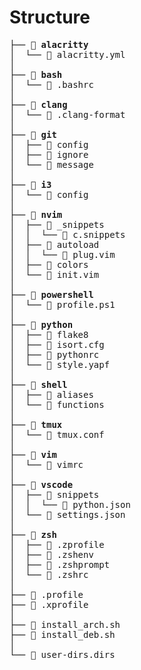 # Structure

<pre>
├──  <b>alacritty</b>
│  └──  alacritty.yml
│
├──  <b>bash</b>
│  └──  .bashrc
│
├──  <b>clang</b>
│  └──  .clang-format
│
├──  <b>git</b>
│  ├──  config
│  ├──  ignore
│  └──  message
│
├──  <b>i3</b>
│  └──  config
│
├──  <b>nvim</b>
│  ├──  _snippets
│  │  └──  c.snippets
│  ├──  autoload
│  │  └──  plug.vim
│  ├──  colors
│  └──  init.vim
│
├──  <b>powershell</b>
│  └──  profile.ps1
│
├──  <b>python</b>
│  ├──  flake8
│  ├──  isort.cfg
│  ├──  pythonrc
│  └──  style.yapf
│
├──  <b>shell</b>
│  ├──  aliases
│  └──  functions
│
├──  <b>tmux</b>
│  └──  tmux.conf
│
├──  <b>vim</b>
│  └──  vimrc
│
├──  <b>vscode</b>
│  ├──  snippets
│  │  └──  python.json
│  └──  settings.json
│
├──  <b>zsh</b>
│  ├──  .zprofile
│  ├──  .zshenv
│  ├──  .zshprompt
│  └──  .zshrc
│
├──  .profile
├──  .xprofile
│
├──  install_arch.sh
├──  install_deb.sh
│
└──  user-dirs.dirs
</pre>
